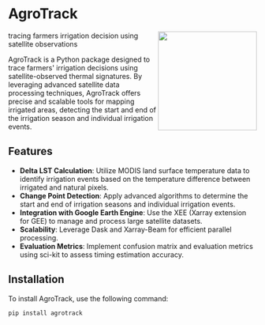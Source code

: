 # AgroTrack

<img align="right" width="200" src="https://github.com/ejalilva/AgroTrack/blob/master/AGRotrack.png">

tracing farmers irrigation decision using satellite observations

AgroTrack is a Python package designed to trace farmers' irrigation decisions using satellite-observed thermal signatures. By leveraging advanced satellite data processing techniques, AgroTrack offers precise and scalable tools for mapping irrigated areas, detecting the start and end of the irrigation season and individual irrigation events.

## Features

- **Delta LST Calculation**: Utilize MODIS land surface temperature data to identify irrigation events based on the temperature difference between irrigated and natural pixels.
- **Change Point Detection**: Apply advanced algorithms to determine the start and end of irrigation seasons and individual irrigation events.
- **Integration with Google Earth Engine**: Use the XEE (Xarray extension for GEE) to manage and process large satellite datasets.
- **Scalability**: Leverage Dask and Xarray-Beam for efficient parallel processing.
- **Evaluation Metrics**: Implement confusion matrix and evaluation metrics using sci-kit to assess timing estimation accuracy.

## Installation

To install AgroTrack, use the following command:

```bash
pip install agrotrack
